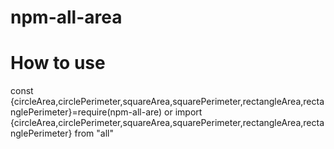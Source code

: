 # npm-all-area
# How to use
const {circleArea,circlePerimeter,squareArea,squarePerimeter,rectangleArea,rectanglePerimeter}=require(npm-all-are)
or
import {circleArea,circlePerimeter,squareArea,squarePerimeter,rectangleArea,rectanglePerimeter} from "all"
